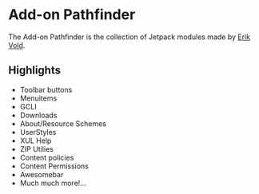 # Add-on Pathfinder

The Add-on Pathfinder is the collection of Jetpack modules made by [Erik Vold](https://github.com/erikvold).

## Highlights

* Toolbar buttons
* Menuitems
* GCLI
* Downloads
* About/Resource Schemes
* UserStyles
* XUL Help
* ZIP Utilies
* Content policies
* Content Permissions
* Awesomebar
* Much much more!...
